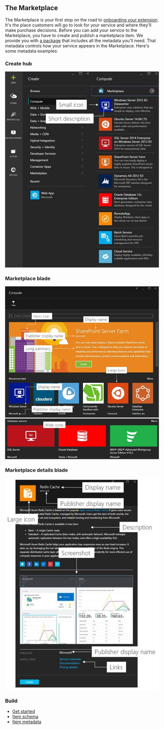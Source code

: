 <properties title="The Marketplace" pageTitle="The Marketplace" description="" authors="mattshel" />

<tags
    ms.service="portalfx"
    ms.workload="portalfx"
    ms.tgt_pltfrm="portalfx"
    ms.devlang="portalfx"
    ms.topic="get-started-article"
    ms.date="07/23/2015" 
    ms.author="mattshel"/> 

## The Marketplace ##

The Marketplace is your first stop on the road to [onboarding your extension](gallery-overview). It's the place customers will go to look for your service and where they'll make purchase decisions. Before you can add your service to the Marketplace, you have to create and publish a marketplace item. We provide you with [a package](gallery-items) that includes all the metadata you'll need. That metadata controls how your service appears in the Marketplace. Here's some metadata examples:

### Create hub ###

![The Create hub][Create_hub]

### Marketplace blade ###

![Marketplace blade][Marketplace_blade]
![An example of a wide icon][wide_icons]

### Marketplace details blade ###

![Marketplace details blade][Marketplace_details]

### Build ###

- [Get started](gallery-overview)
- [Item schema](gallery-items)
- [Item metadata](gallery-metadata)




[Create_hub]: ../media/portalfx-ux-gallery/Create_hub.JPG
[Marketplace_blade]: ../media/portalfx-ux-gallery/Marketplace_blade.JPG
[wide_icons]: ../media/portalfx-ux-gallery/wide_icons.JPG
[Marketplace_details]: ../media/portalfx-ux-gallery/Marketplace_details.JPG